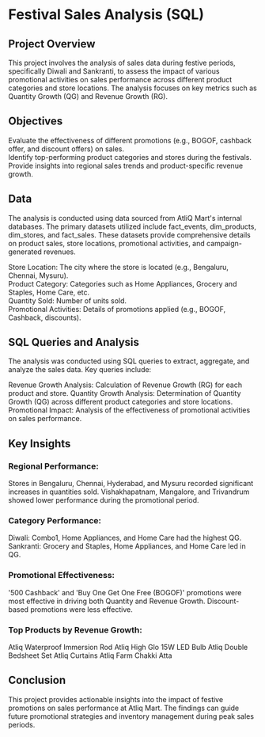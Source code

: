 # Festival Sales Analysis (SQL)
## Project Overview
This project involves the analysis of sales data during festive periods, specifically Diwali and Sankranti, to assess the impact of various promotional activities on sales performance across different product categories and store locations. The analysis focuses on key metrics such as Quantity Growth (QG) and Revenue Growth (RG).

## Objectives
Evaluate the effectiveness of different promotions (e.g., BOGOF, cashback offer, and discount offers) on sales.  
Identify top-performing product categories and stores during the festivals.  
Provide insights into regional sales trends and product-specific revenue growth.  

## Data
The analysis is conducted using data sourced from AtliQ Mart's internal databases. The primary datasets utilized include fact_events, dim_products, dim_stores, and fact_sales. These datasets provide comprehensive details on product sales, store locations, promotional activities, and campaign-generated revenues.  

Store Location: The city where the store is located (e.g., Bengaluru, Chennai, Mysuru).  
Product Category: Categories such as Home Appliances, Grocery and Staples, Home Care, etc.  
Quantity Sold: Number of units sold.  
Promotional Activities: Details of promotions applied (e.g., BOGOF, Cashback, discounts).  

## SQL Queries and Analysis
The analysis was conducted using SQL queries to extract, aggregate, and analyze the sales data. Key queries include:

 Revenue Growth Analysis: Calculation of Revenue Growth (RG) for each product and store.
 Quantity Growth Analysis: Determination of Quantity Growth (QG) across different product categories and store locations.
 Promotional Impact: Analysis of the effectiveness of promotional activities on sales performance.

## Key Insights
### Regional Performance:

Stores in Bengaluru, Chennai, Hyderabad, and Mysuru recorded significant increases in quantities sold.
Vishakhapatnam, Mangalore, and Trivandrum showed lower performance during the promotional period.

### Category Performance:

Diwali: Combo1, Home Appliances, and Home Care had the highest QG.
Sankranti: Grocery and Staples, Home Appliances, and Home Care led in QG.

### Promotional Effectiveness:

'500 Cashback' and 'Buy One Get One Free (BOGOF)' promotions were most effective in driving both Quantity and Revenue Growth.
Discount-based promotions were less effective.

### Top Products by Revenue Growth:

Atliq Waterproof Immersion Rod
Atliq High Glo 15W LED Bulb
Atliq Double Bedsheet Set
Atliq Curtains
Atliq Farm Chakki Atta

## Conclusion
This project provides actionable insights into the impact of festive promotions on sales performance at Atliq Mart. The findings can guide future promotional strategies and inventory management during peak sales periods.
